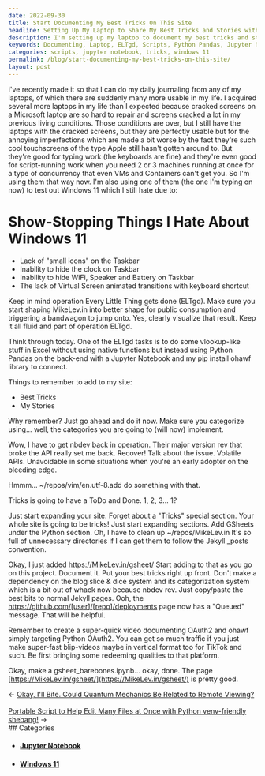 ```yaml
---
date: 2022-09-30
title: Start Documenting My Best Tricks On This Site
headline: Setting Up My Laptop to Share My Best Tricks and Stories with You!
description: I'm setting up my laptop to document my best tricks and stories on my website, using multiple laptops and an ELTgd task to run scripts and use Python Pandas and a Jupyter Notebook. I'm also making sure to categorize everything, and I'm excited to share my knowledge with you! Come check out my website and see my best tricks and stories.
keywords: Documenting, Laptop, ELTgd, Scripts, Python Pandas, Jupyter Notebook, Windows 11, Vlookup, Tricks, Stories, Website, Categorize
categories: scripts, jupyter notebook, tricks, windows 11
permalink: /blog/start-documenting-my-best-tricks-on-this-site/
layout: post
---
```



I've recently made it so that I can do my daily journaling from any of my
laptops, of which there are suddenly many more usable in my life. I acquired
several more laptops in my life than I expected because cracked screens on a
Microsoft laptop are so hard to repair and screens cracked a lot in my previous
living conditions. Those conditions are over, but I still have the laptops with
the cracked screens, but they are perfectly usable but for the annoying
imperfections which are made a bit worse by the fact they're such cool
touchscreens of the type Apple still hasn't gotten around to. But they're good
for typing work (the keyboards are fine) and they're even good for
script-running work when you need 2 or 3 machines running at once for a type of
concurrency that even VMs and Containers can't get you. So I'm using them that
way now. I'm also using one of them (the one I'm typing on now) to test out
Windows 11 which I still hate due to:

# Show-Stopping Things I Hate About Windows 11

- Lack of "small icons" on the Taskbar
- Inability to hide the clock on Taskbar
- Inability to hide WiFi, Speaker and Battery on Taskbar
- The lack of Virtual Screen animated transitions with keyboard shortcut

Keep in mind operation Every Little Thing gets done (ELTgd). Make sure you
start shaping MikeLev.in into better shape for public consumption and
triggering a bandwagon to jump onto. Yes, clearly visualize that result. Keep
it all fluid and part of operation ELTgd.

Think through today. One of the ELTgd tasks is to do some vlookup-like stuff in
Excel without using native functions but instead using Python Pandas on the
back-end with a Jupyter Notebook and my pip install ohawf library to connect.

Things to remember to add to my site:

- Best Tricks
- My Stories

Why remember? Just go ahead and do it now. Make sure you categorize using...
well, the categories you are going to (will now) implement.

Wow, I have to get nbdev back in operation. Their major version rev that broke
the API really set me back. Recover! Talk about the issue. Volatile APIs.
Unavoidable in some situations when you're an early adopter on the bleeding
edge.

Hmmm... ~/repos/vim/en.utf-8.add do something with that.

Tricks is going to have a ToDo and Done. 1, 2, 3... 1?

Just start expanding your site. Forget about a "Tricks" special section. Your
whole site is going to be tricks! Just start expanding sections. Add GSheets
under the Python section. Oh, I have to clean up ~/repos/MikeLev.in It's so
full of unnecessary directories if I can get them to follow the Jekyll \_posts
convention.

Okay, I just added https://MikeLev.in/gsheet/ Start adding to that as you go on
this project. Document it. Put your best tricks right up front. Don't make a
dependency on the blog slice & dice system and its categorization system which
is a bit out of whack now because nbdev rev. Just copy/paste the best bits to
normal Jekyll pages. Ooh, the https://github.com/[user]/[repo]/deployments page
now has a "Queued" message. That will be helpful.

Remember to create a super-quick video documenting OAuth2 and ohawf simply
targeting Python OAuth2. You can get so much traffic if you just make
super-fast blip-videos maybe in vertical format too for TikTok and such. Be
first bringing some redeeming qualities to that platform.

Okay, make a gsheet_barebones.ipynb... okay, done. The page
[https://MikeLev.in/gsheet/](https://MikeLev.in/gsheet/) is pretty good.


<div class="post-nav"><div class="post-nav-prev"><span class="arrow">&larr;&nbsp;</span><a href="/blog/okay-i-ll-bite-could-quantum-mechanics-be-related-to-remote-viewing/">Okay, I'll Bite. Could Quantum Mechanics Be Related to Remote Viewing?</a></div> &nbsp; <div class="post-nav-next"><a href="/blog/portable-script-to-help-edit-many-files-at-once-with-python-venv-friendly-shebang/">Portable Script to Help Edit Many Files at Once with Python venv-friendly shebang!</a><span class="arrow">&nbsp;&rarr;</span></div></div>
## Categories

<ul>
<li><h4><a href='/jupyter-notebook/'>Jupyter Notebook</a></h4></li>
<li><h4><a href='/windows-11/'>Windows 11</a></h4></li></ul>